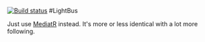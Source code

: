 [![Build status](https://ci.appveyor.com/api/projects/status/jx72f65gkr8m8mps)](https://ci.appveyor.com/project/kvarv/lightbus)
#LightBus

Just use [MediatR](https://www.nuget.org/packages/MediatR) instead. It's more or less identical with a lot more following.
